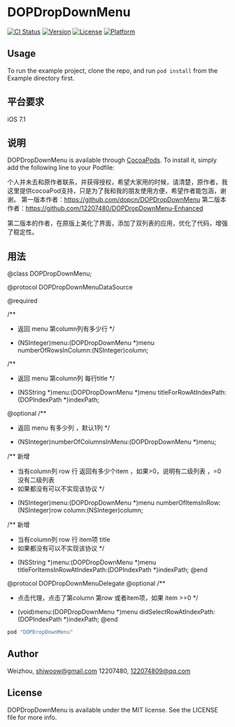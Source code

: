 # DOPDropDownMenu

[![CI Status](http://img.shields.io/travis/ysmeng/DOPDropDownMenu.svg?style=flat)](https://travis-ci.org/ysmeng/DOPDropDownMenu)
[![Version](https://img.shields.io/cocoapods/v/DOPDropDownMenu.svg?style=flat)](http://cocoapods.org/pods/DOPDropDownMenu)
[![License](https://img.shields.io/cocoapods/l/DOPDropDownMenu.svg?style=flat)](http://cocoapods.org/pods/DOPDropDownMenu)
[![Platform](https://img.shields.io/cocoapods/p/DOPDropDownMenu.svg?style=flat)](http://cocoapods.org/pods/DOPDropDownMenu)

## Usage

To run the example project, clone the repo, and run `pod install` from the Example directory first.

## 平台要求
iOS 7.1

## 说明

DOPDropDownMenu is available through [CocoaPods](http://cocoapods.org). To install
it, simply add the following line to your Podfile:

个人并未去和原作者联系，并获得授权，希望大家用的时候，请清楚，原作者，我这里提供cocoaPod支持，只是为了我和我的朋友使用方便，希望作者能包涵，谢谢。
第一版本作者：https://github.com/dopcn/DOPDropDownMenu
第二版本作者：https://github.com/12207480/DOPDropDownMenu-Enhanced

第二版本的作者，在原版上美化了界面，添加了双列表的应用，优化了代码，增强了稳定性。

## 用法
@class DOPDropDownMenu;

@protocol DOPDropDownMenuDataSource <NSObject>

@required

/**
*  返回 menu 第column列有多少行
*/
- (NSInteger)menu:(DOPDropDownMenu *)menu numberOfRowsInColumn:(NSInteger)column;

/**
*  返回 menu 第column列 每行title
*/
- (NSString *)menu:(DOPDropDownMenu *)menu titleForRowAtIndexPath:(DOPIndexPath *)indexPath;

@optional
/**
*  返回 menu 有多少列 ，默认1列
*/
- (NSInteger)numberOfColumnsInMenu:(DOPDropDownMenu *)menu;


/** 新增
*  当有column列 row 行 返回有多少个item ，如果>0，说明有二级列表 ，=0 没有二级列表
*  如果都没有可以不实现该协议
*/
- (NSInteger)menu:(DOPDropDownMenu *)menu numberOfItemsInRow:(NSInteger)row column:(NSInteger)column;

/** 新增
*  当有column列 row 行 item项 title
*  如果都没有可以不实现该协议
*/
- (NSString *)menu:(DOPDropDownMenu *)menu titleForItemsInRowAtIndexPath:(DOPIndexPath *)indexPath;
@end

@protocol DOPDropDownMenuDelegate <NSObject>
@optional
/**
*  点击代理，点击了第column 第row 或者item项，如果 item >=0
*/
- (void)menu:(DOPDropDownMenu *)menu didSelectRowAtIndexPath:(DOPIndexPath *)indexPath;
@end

```ruby
pod "DOPDropDownMenu"
```

## Author

Weizhou,  shiwoow@gmail.com
12207480, 122074809@qq.com

## License

DOPDropDownMenu is available under the MIT license. See the LICENSE file for more info.
